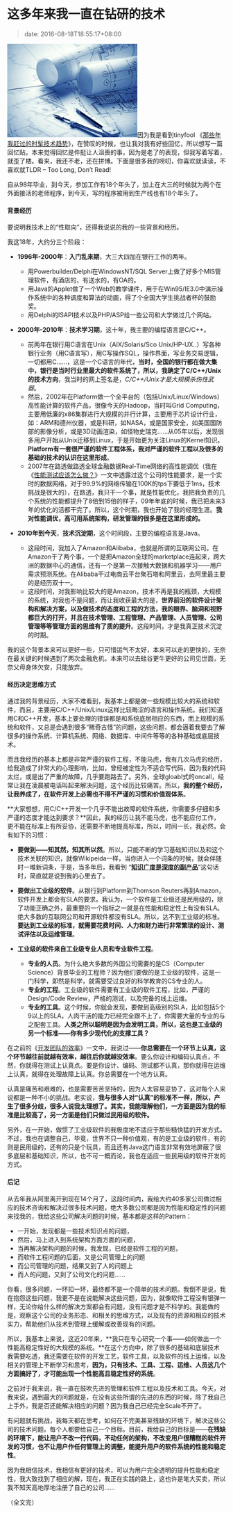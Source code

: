 # 这多年来我一直在钻研的技术
>date: 2016-08-18T18:55:17+08:00


![Architecture Internships Abroad](/assets/images/coolshell.cn/wp-content/uploads/2016/08/Architecture-Internships-Abroad-300x215.jpg)因为我是看到tinyfool 《[那些年我赶过的时髦技术趋势](http://weibo.com/ttarticle/p/show?id=2309404009795043653572)》，在赞叹的时候，也让我对我有好些回忆，所以想写一篇回忆贴，本来觉得回忆是件挺让人沮喪的事，因为是老了的表现，但我写着写着，就歪了楼。看来，我还不老，还在拼博。下面是很多我的唠叨，你喜欢就读读，不喜欢就TLDR – Too Long, Don’t Read!


自从98年毕业，到今天，参加工作有18个年头了，加上在大三的时候就为两个在外面接活的老师程序，到今天，写的程序被用到生产线也有18个年头了。


#### 背景经历


要说明我技术上的“性取向”，还得我说说的我的一些背景和经历。


我这18年，大约分三个阶段：


* **1996年-2000年**：**入门乱来期**，大三大四加在银行工作的两年。
	+ 用Powerbuilder/Delphi在WindowsNT/SQL Server上做了好多个MIS管理软件，有酒店的，有送水的，有OA的。
	+ 用Java的Applet做了一个Web的教学课件，用于在Win95/IE3.0中演示操作系统中的各种调度和算法的动画，得了个全国大学生挑战者杯的鼓励奖。
	+ 用Delphi的ISAPI技术以及PHP/ASP给一些公司和大学做过几个网站。



* **2000年-2010年**：**技术学习期**，这十年，我主要的编程语言是C/C++。
	+ 前两年在银行用C语言在Unix（AIX/Solaris/Sco Unix/HP-UX..）写各种银行业务（用C语言写），用C写操作SQL，操作界面，写业务交易逻辑，一切都用C……，这是一个C语言的年代，**当时，全国的银行都在做大集中，银行是当时行业里最大的软件系统了，所以，我确定了C/C++/Unix的技术方向**，我当时的网上签名是，*C/C++/Unix才是大规模杀伤性武器*。
	+ 然后，2002年在Platform做一个全平台的（包括Unix/Linux/Windows）高性能计算的软件产品，很像今天的Hadoop，当时叫Grid Computing，主要用低廉的x86集群进行大规模的并行计算，主要用于芯片设计行业，如：ARM和德州仪器，或是科研，如NASA，或是国家安全，如美国国防部的影像分析，或是3D动画渲染，如怪物史瑞克……从05年以后，发现很多用户开始从Unix迁移到Linux，于是开始更为关注Linux的Kernel知识。**Platform有一套很严谨的软件工程体系，我对严谨的软件工程以及很多的基础的技术的认识在这里形成**。
	+ 2007年在路透做路透全球金融数据Real-Time网络的高性能调优（我在《[性能测试应该怎么做？](/2016/%E6%80%A7%E8%83%BD%E6%B5%8B%E8%AF%95%E5%BA%94%E8%AF%A5%E6%80%8E%E4%B9%88%E5%81%9A%EF%BC%9F.md)》一文中透露过这个公司的性能要求，是一个实时的数据网络，对于99.9%的网络传输在100K的tps下要低于1ms，技术挑战是很大的），在路透，我只干一个事，就是性能优化，我把我负责的几个系统的性能都提升了8倍到15倍的样子，09年年底的时候，我已把未来3年的优化的活都干完了。所以，这个时期，我也开始了我的经理生涯。**我对性能调优，高可用系统架构，研发管理的很多是在这里形成的。**
* **2010年到今天**，**技术沉淀期**，这个时间段，主要的编程语言是Java。
	+ 这段时间，我加入了Amazon和Alibaba，也就是所谓的互联网公司。在Amazon干了两个事，一个是把Amazon全球的marketplace连起来，跨大洲的数据中心的通信，还有一个是第一次接触大数据和机器学习——用户需求预测系统。在Alibaba干过电商云平台聚石塔和阿里云，去阿里最主要的是经历双十一。
	+ 这段时间，对我影响比较大的是Amazon，技术不再是我的瓶颈，大规模的系统，对我也不是问题，而让我收获最大的是，**世界前沿的软件设计架构和解决方案，以及做技术的态度和工程的方法，我的眼界、脑洞和视野都巨大的打开，并且在技术管理、工程管理、产品管理、人员管理、公司管理等等管理方面的思维有了质的提升**。这段时间，才是我真正技术沉淀的时期。


我的这个背景本来可以更好一些，只可惜运气不太好，本来可以走的更快的，无奈在最关键的时候遇到了两次金融危机，本来可以去硅谷更牛更好的公司见世面，无奈父母身体欠安，只能放弃。


#### 经历决定思维方式


通过我的背景经历，大家不难看到，我基本上都是做一些规模比较大的系统和软件，而且，主要用C/C++/Unix/Linux这样比较晦涩的语言和操作系统。我们知道用C和C++开发，基本上要处理的错误都是和系统底层相应的东西，而上规模的系统和软件，又总是会遇到很多“稀奇古怪”的问题，这些问题，都会逼着我要去了解很多的操作系统、计算机系统、网络、数据库、中间件等等的各种基础或底层技术。


而且我经历的基本上都是非常严谨的软件工程，不能马虎，我有几次马虎的经历，给我造成了非常大的心理影响，比如，曾经被定性为不适合写代码，因为我的代码太烂，或是出了严重的故障，几乎要跑路去了。另外，全球gloabl式的oncall，经常让我在凌晨被电话叫起来解决问题，这个经历比较痛苦。所以，**我的整个经历，让我养成了，在软件开发上必需也不得不严谨的习惯和价值观体系**。


**大家想想，用C/C++开发一个几乎不能出故障的软件系统，你需要多仔细和多严谨的态度才能达到要求？**因此，我的经历让我不能马虎，也不能应付工作，更不能在标准上有所妥协，还需要不断地提高标准，所以，时间一长，我必然，会有如下的习惯：


* **要做到——知其然，知其所以然**。所以，只能不断的学习基础知识以及和这个技术关联的知识，就像Wikipeida一样，当你进入一个词条的时候，就会伴随时一堆新词条，于是，当多年后，我看到 “**[知识广度是深度的副产品](/2011/%E7%A8%8B%E5%BA%8F%E5%91%98%E7%9A%84%E8%B0%8E%E8%B0%AC%E4%B9%8B%E8%A8%80%E8%BF%98%E6%98%AF%E8%87%B3%E7%90%86%E5%90%8D%E8%A8%80%EF%BC%9F.md)**”这句话时，简直就是说到我的心里去了。


* **要做出工业级的软件**。从银行到Platform到Thomson Reuters再到Amazon，软件开发上都会有SLA的要求。我认为，一个软件是工业级还是民用级的，除了功能正确之外，最重要的一个指标之一就是在性能和稳定性上有没有SLA。绝大多数的互联网公司和开源软件都没有SLA。所以，达不到工业级的标准。**要达到工业级的标准，就需要花费时间、人力和财力进行非常繁琐的设计、测试评估以及运维管理**。


* **工业级的软件来自工业级专业人员和专业软件工程**。
	+ **专业的人员**。为什么绝大多数的外国公司需要的是CS（Computer Science）背景毕业的工程师？因为他们要做的是工业级的软件，这是一门科学，即然是科学，就需要受过良好的科学教育的CS专业的人。
	+ **专业的工程**。工业级的软件需要有工业级的软件工程，比如，严谨的Design/Code Review，严格的测试，以及完备的线上运维。
	+ **专业的工具**。这个时候，你就会发现，要做到高级别的SLA，比如包括5个9以上的SLA，人肉干活的能力已经完全跟不上了，你需要大量的专业的与之配套工具。**人类之所以聪明是因为会发明工具，所以，这也是工业级的另一个标准——你有多少现代化的支撑工具？**


在之前的《[开发团队的效率](/2014/%E5%BC%80%E5%8F%91%E5%9B%A2%E9%98%9F%E7%9A%84%E6%95%88%E7%8E%87.md)》一文中，我说过——**你总需要在一个环节上认真，这个环节越往前就越有效率，越往后你就越没效率**。要么你设计和编码认真点，不然，你就得在测试上认真点。要是你设计、编码、测试都不认真，那你就得在运维上认真，就得在处理故障上认真。你总需要在一个地方认真。


认真是痛苦和艰难的，也是需要苦苦坚持的，因为人太容易妥协了，这对每个人来说都是一种不小的挑战。老实说，**我与很多人对“认真”的标准不一样，所以，产生了很多分歧，很多人说我太理想了。其实，我能理解他们，一方面是因为我的标准是比较高了，另一方面是他们只做过民用级的软件。**


另外，在一开始，做惯了工业级软件的我极度地不适应于那些糙快猛的开发方式。不过，我也在调整自己，毕竟，世界不只一种价值观，有的是工业级的软件，有的则是民用级的，还有的只是个玩具，而且还有Java这门语言非常有效地屏蔽了很多底层和基础知识，所以，也不可一概而论，我也在适应一些民用级的软件开发的方式。


#### 后记


从去年我从阿里离开到现在14个月了，这段时间内，我给大约40多家公司做过相应的技术咨询和解决过很多技术问题，绝大多数公司都是因为性能和稳定性的问题来找我的，我给这些公司解决问题的时候，基本都是这样的Pattern：


* 一开始，发现都是一些技术知识点的问题，
* 然后，马上进入到系统架构方面方面的问题，
* 当再解决架构问题的时候，我发现，已经是软件工程的问题，
* 而软件工程问题的后面，又是公司管理上的问题
* 而公司管理的问题，结果又到了人的问题上
* 而人的问题，又到了公司文化的问题……


你看，很多问题，一环扣一环，最终都不是一个简单的技术问题。我倒不是说，我在抱怨这些问题，我更不是在说能解决这些问题，因为，就像软件工程没有银弹一样，无论你给什么样的解决方案都会有问题，没有问题才是不科学的。我能做的是，观察这个公司的业务形态、和相关的思维方式，以及现有的资源和相应的技术实力，帮助他们从技术到管理上缓解或改善现有的问题。


所以，我基本上来说，这近20年来，**我只在专心研究一个事——如何做出一个性能高稳定性好的大规模的系统。**在这个方向中，除了很多的基础和底层技术我需要吃透，我还需要在软件的开发工艺，软件工具，以及软件的线上运维，以及相关的管理上不断学习和思考，**因为，只有技术、工具、工程、运维、人员这几个方面搞好了，才可能出现一个性能高且稳定性好的系统**。


之前对于我来说，我一直在鼓吹先进的管理和软件工程以及技术和工具。今天，对我来说，遇到最大的问题就是，在没有这些所谓的先进的东西的时候，除了我自己上手外，我是否还能解决相应的问题？因为我自己已经完全Scale不开了。


有问题就有挑战，我每天都在思考，如何在不完美甚至残缺的环境下，解决这些公司的技术问题。每个人都要给自己一个目标。目前，我给自己的目标是——**在残缺的环境下，能让用户不改一行代码，不动任何的架构，不改变用户很糟糕的软件开发的习惯，也不让用户作任何管理上的调整，能提升用户的软件系统的性能和稳定性**。


因为我相信技术，我相信有更好的技术，可以为用户完全透明的提升性能和稳定性，我大致找到了相应的解，现在，我正在实践的路上，这也许是笔大买卖，所以我不知天高地厚地注册了自己的公司……


（全文完）


